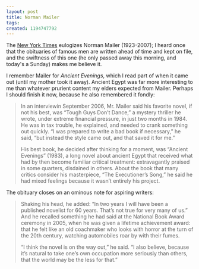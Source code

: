 ```yaml
---
layout: post
title: Norman Mailer
tags: 
created: 1194747792
---
```

The [New York Times](http://www.nytimes.com/2007/11/10/books/11mailer.html?_r=2&hp&oref=slogin&oref=slogin) eulogizes Norman Mailer (1923-2007);  I heard once that the obituaries of famous men are written ahead of time and kept on file, and the swiftness of this one (he only passed away this morning, and today's a Sunday) makes me believe it.<!--break-->

I remember Mailer for *Ancient Evenings*, which I read part of when it came out (until my mother took it away).  Ancient Egypt was far more interesting to me than whatever prurient content my elders expected from Mailer.  Perhaps I should finish it now, because he also remembered it fondly:

> In an interviewin September 2006, Mr. Mailer said his favorite novel, if not his best, was “Tough Guys Don’t Dance,” a mystery thriller he wrote, under extreme financial pressure, in just two months in 1984. He was in tax trouble, he explained, and needed to crank something out quickly. “I was prepared to write a bad book if necessary,” he said, “but instead the style came out, and that saved it for me.”
>
> His best book, he decided after thinking for a moment, was “Ancient Evenings” (1983), a long novel about ancient Egypt that received what had by then become familiar critical treatment: extravagantly praised in some quarters, disdained in others. About the book that many critics consider his masterpiece, “The Executioner’s Song,” he said he had mixed feelings because it wasn’t entirely his project.

The obituary closes on an ominous note for aspiring writers:

> Shaking his head, he added: “In two years I will have been a published novelist for 60 years. That’s not true for very many of us.” And he recalled something he had said at the National Book Award ceremony in 2005, when he was given a lifetime achievement award: that he felt like an old coachmaker who looks with horror at the turn of the 20th century, watching automobiles roar by with their fumes.
>
> “I think the novel is on the way out,” he said. “I also believe, because it’s natural to take one’s own occupation more seriously than others, that the world may be the less for that.”
